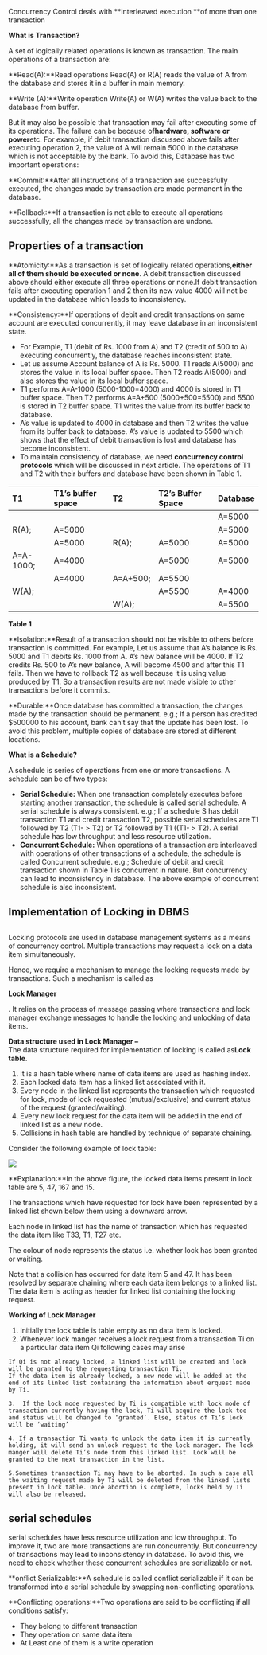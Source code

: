 Concurrency Control deals with **interleaved execution **of more than one transaction

**What is Transaction?**

A set of logically related operations is known as transaction. The main operations of a transaction are:

**Read\(A\):**Read operations Read\(A\) or R\(A\) reads the value of A from the database and stores it in a buffer in main memory.

**Write \(A\):**Write operation Write\(A\) or W\(A\) writes the value back to the database from buffer.

But it may also be possible that transaction may fail after executing some of its operations. The failure can be because of**hardware, software or power**etc. For example, if debit transaction discussed above fails after executing operation 2, the value of A will remain 5000 in the database which is not acceptable by the bank. To avoid this, Database has two important operations:

**Commit:**After all instructions of a transaction are successfully executed, the changes made by transaction are made permanent in the database.

**Rollback:**If a transaction is not able to execute all operations successfully, all the changes made by transaction are undone.

## **Properties of a transaction**

**Atomicity:**As a transaction is set of logically related operations,**either all of them should be executed or none**. A debit transaction discussed above should either execute all three operations or none.If debit transaction fails after executing operation 1 and 2 then its new value 4000 will not be updated in the database which leads to inconsistency.

**Consistency:**If operations of debit and credit transactions on same account are executed concurrently, it may leave database in an inconsistent state.

* For Example, T1 \(debit of Rs. 1000 from A\) and T2 \(credit of 500 to A\) executing concurrently, the database reaches inconsistent state.
* Let us assume Account balance of A is Rs. 5000. T1 reads A\(5000\) and stores the value in its local buffer space. Then T2 reads A\(5000\) and also stores the value in its local buffer space.
* T1 performs A=A-1000 \(5000-1000=4000\) and 4000 is stored in T1 buffer space. Then T2 performs A=A+500 \(5000+500=5500\) and 5500 is stored in T2 buffer space. T1 writes the value from its buffer back to database.
* A’s value is updated to 4000 in database and then T2 writes the value from its buffer back to database. A’s value is updated to 5500 which shows that the effect of debit transaction is lost and database has become inconsistent.
* To maintain consistency of database, we need
  **concurrency control protocols**
  which will be discussed in next article.  The operations of T1 and T2 with their buffers and database have been shown in Table 1.

| **T1** | **T1’s buffer space** | **T2** | **T2’s Buffer Space** | **Database** |
| :--- | :--- | :--- | :--- | :--- |
|  |  |  |  | A=5000 |
| R\(A\); | A=5000 |  |  | A=5000 |
|  | A=5000 | R\(A\); | A=5000 | A=5000 |
| A=A-1000; | A=4000 |  | A=5000 | A=5000 |
|  | A=4000 | A=A+500; | A=5500 |  |
| W\(A\); |  |  | A=5500 | A=4000 |
|  |  | W\(A\); |  | A=5500 |

**Table 1**

**Isolation:**Result of a transaction should not be visible to others before transaction is committed. For example, Let us assume that A’s balance is Rs. 5000 and T1 debits Rs. 1000 from A. A’s new balance will be 4000. If T2 credits Rs. 500 to A’s new balance, A will become 4500 and after this T1 fails. Then we have to rollback T2 as well because it is using value produced by T1. So a transaction results are not made visible to other transactions before it commits.

**Durable:**Once database has committed a transaction, the changes made by the transaction should be permanent. e.g.; If a person has credited $500000 to his account, bank can’t say that the update has been lost. To avoid this problem, multiple copies of database are stored at different locations.

**What is a Schedule?**

A schedule is series of operations from one or more transactions. A schedule can be of two types:

* **Serial Schedule:**
  When one transaction completely executes before starting another transaction, the schedule is called serial schedule. A serial schedule is always consistent. e.g.; If a schedule S has debit transaction T1 and credit transaction T2, possible serial schedules are T1 followed by T2 \(T1-
  &gt;
  T2\) or T2 followed by T1 \(\(T1-
  &gt;
  T2\). A serial schedule has low throughput and less resource utilization.
* **Concurrent Schedule:**
  When operations of a transaction are interleaved with operations of other transactions of a schedule, the schedule is called Concurrent schedule. e.g.; Schedule of debit and credit transaction shown in Table 1 is concurrent in nature. But concurrency can lead to inconsistency in database.  The above example of concurrent schedule is also inconsistent.

## Implementation of Locking in DBMS

## 

Locking protocols are used in database management systems as a means of concurrency control. Multiple transactions may request a lock on a data item simultaneously.

Hence, we require a mechanism to manage the locking requests made by transactions. Such a mechanism is called as

**Lock Manager**

. It relies on the process of message passing where transactions and lock manager exchange messages to handle the locking and unlocking of data items.

**Data structure used in Lock Manager –**  
The data structure required for implementation of locking is called as**Lock table**.

1. It is a hash table where name of data items are used as hashing index.
2. Each locked data item has a linked list associated with it.
3. Every node in the linked list represents the transaction which requested for lock, mode of lock requested \(mutual/exclusive\) and current status of the request \(granted/waiting\).
4. Every new lock request for the data item will be added in the end of linked list as a new node.
5. Collisions in hash table are handled by technique of separate chaining.

Consider the following example of lock table:

![](https://cdncontribute.geeksforgeeks.org/wp-content/uploads/Slide1-4.jpg)

**Explanation:**In the above figure, the locked data items present in lock table are 5, 47, 167 and 15.

The transactions which have requested for lock have been represented by a linked list shown below them using a downward arrow.

Each node in linked list has the name of transaction which has requested the data item like T33, T1, T27 etc.

The colour of node represents the status i.e. whether lock has been granted or waiting.

Note that a collision has occurred for data item 5 and 47. It has been resolved by separate chaining where each data item belongs to a linked list. The data item is acting as header for linked list containing the locking request.

**Working of Lock Manager**

1. Initially the lock table is table empty as no data item is locked.
2. Whenever lock manger receives a lock request from a transaction Ti on a particular data item Qi following cases may arise

```
If Qi is not already locked, a linked list will be created and lock will be granted to the requesting transaction Ti.
If the data item is already locked, a new node will be added at the end of its linked list containing the information about erquest made by Ti.
```

```
3.  If the lock mode requested by Ti is compatible with lock mode of transaction currently having the lock, Ti will acquire the lock too and status will be changed to ‘granted’. Else, status of Ti’s lock will be ‘waiting’
```

```
4. If a transaction Ti wants to unlock the data item it is currently holding, it will send an unlock request to the lock manager. The lock manger will delete Ti’s node from this linked list. Lock will be granted to the next transaction in the list.
```

```
5.Sometimes transaction Ti may have to be aborted. In such a case all the waiting request made by Ti will be deleted from the linked lists present in lock table. Once abortion is complete, locks held by Ti will also be released.
```

## serial schedules

serial schedules have less resource utilization and low throughput. To improve it, two are more transactions are run concurrently. But concurrency of transactions may lead to inconsistency in database. To avoid this, we need to check whether these concurrent schedules are serializable or not.

**onflict Serializable:**A schedule is called conflict serializable if it can be transformed into a serial schedule by swapping non-conflicting operations.

**Conflicting operations:**Two operations are said to be conflicting if all conditions satisfy:

* They belong to different transaction
* They operation on same data item
* At Least one of them is a write operation



